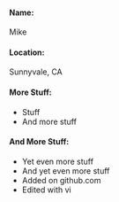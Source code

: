 #### Name:
Mike

#### Location:
Sunnyvale, CA

#### More Stuff:
- Stuff
- And more stuff

#### And More Stuff:
- Yet even more stuff
- And yet even more stuff
- Added on github.com
- Edited with vi
